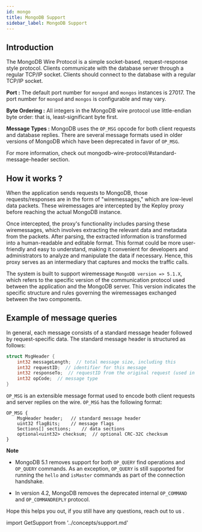 ```yaml
---
id: mongo
title: MongoDB Support
sidebar_label: MongoDB Support
---
```


## Introduction

The MongoDB Wire Protocol is a simple socket-based, request-response style protocol. Clients communicate with the database server through a regular TCP/IP socket. Clients should connect to the database with a regular TCP/IP socket.

**Port :** The default port number for `mongod` and `mongos` instances is 27017. The port number for `mongod` and `mongos` is configurable and may vary.

**Byte Ordering :** All integers in the MongoDB wire protocol use little-endian byte order: that is, least-significant byte first.

**Message Types :** MongoDB uses the `OP_MSG` opcode for both client requests and database replies. There are several message formats used in older versions of MongoDB which have been deprecated in favor of `OP_MSG`.

For more information, check out mongodb-wire-protocol/#standard-message-header section.

## How it works ?

When the application sends requests to MongoDB, those requests/responses are in the form of "wiremessages," which are low-level data packets. These wiremessages are intercepted by the Keploy proxy before reaching the actual MongoDB instance.

Once intercepted, the proxy's functionality includes parsing these wiremessages, which involves extracting the relevant data and metadata from the packets. After parsing, the extracted information is transformed into a human-readable and editable format. This format could be more user-friendly and easy to understand, making it convenient for developers and administrators to analyze and manipulate the data if necessary. Hence, this proxy serves as an intermediary that captures and mocks the traffic calls.

The system is built to support wiremessage `MongoDB version => 5.1.X`, which refers to the specific version of the communication protocol used between the application and the MongoDB server. This version indicates the specific structure and rules governing the wiremessages exchanged between the two components.

## Example of message queries

In general, each message consists of a standard message header followed by request-specific data. The standard message header is structured as follows:

```go
struct MsgHeader {
    int32 messageLength;  // total message size, including this
    int32 requestID;  // identifier for this message
    int32 responseTo;  // requestID from the original request (used in responses from the database)
    int32 opCode;  // message type
}
```

`OP_MSG` is an extensible message format used to encode both client requests and server replies on the wire.
`OP_MSG` has the following format:

```shell
OP_MSG {
    MsgHeader header;   // standard message header
    uint32 flagBits;    // message flags
    Sections[] sections;    // data sections
    optional<uint32> checksum;  // optional CRC-32C checksum
}
```

**Note**

- MongoDB 5.1 removes support for both `OP_QUERY` find operations and `OP_QUERY` commands. As an exception, `OP_QUERY` is still supported for running the `hello` and `isMaster` commands as part of the connection handshake.

- In version 4.2, MongoDB removes the deprecated internal `OP_COMMAND` and `OP_COMMANDREPLY` protocol.

Hope this helps you out, if you still have any questions, reach out to us .

import GetSupport from '../concepts/support.md'

<GetSupport/>
